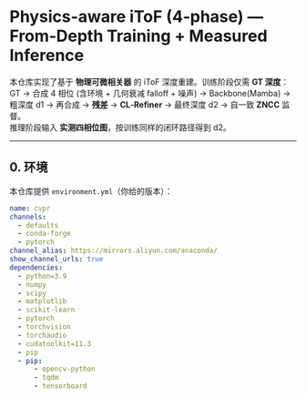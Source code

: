 # Physics-aware iToF (4‑phase) — From‑Depth Training + Measured Inference

本仓库实现了基于 **物理可微相关器** 的 iToF 深度重建。训练阶段仅需 **GT 深度**：
GT → 合成 4 相位 (含环境 + 几何衰减 falloff + 噪声) → Backbone(Mamba) → 粗深度 d1 →
再合成 → **残差** → **CL‑Refiner** → 最终深度 d2 → 自一致 **ZNCC** 监督。  
推理阶段输入 **实测四相位图**，按训练同样的闭环路径得到 d2。

---

## 0. 环境

本仓库提供 `environment.yml`（你给的版本）：

```yaml
name: cvpr
channels:
  - defaults
  - conda-forge
  - pytorch
channel_alias: https://mirrors.aliyun.com/anaconda/
show_channel_urls: true
dependencies:
  - python=3.9
  - numpy
  - scipy
  - matplotlib
  - scikit-learn
  - pytorch
  - torchvision
  - torchaudio
  - cudatoolkit=11.3
  - pip
  - pip:
      - opencv-python
      - tqdm
      - tensorboard
